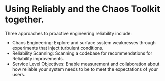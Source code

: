 # Using Reliably and the Chaos Toolkit together.

Three approaches to proactive engineering reliability include:

* Chaos Engineering: Explore and surface system weaknesses through experiments that inject turbulent conditions.
* Reliability Scanning: Scanning a codebase for recommendations for Reliability improvements.
* Service Level Objectives: Enable measurement and collaboration about how reliable your system needs to be to meet the expectations of your users.
